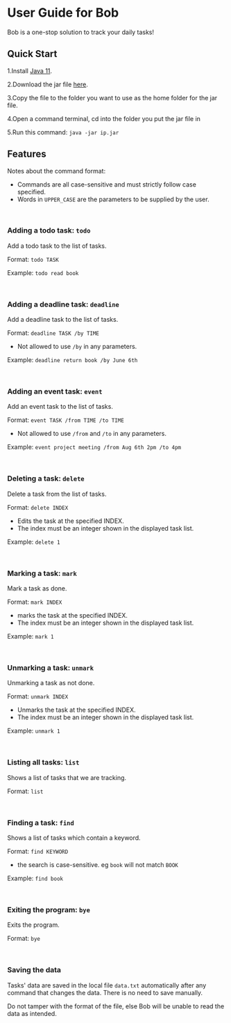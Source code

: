 # User Guide for Bob
Bob is a one-stop solution to track your daily tasks!

## Quick Start
1.Install [Java 11](https://www.oracle.com/java/technologies/downloads/#java11).

2.Download the jar file [here](https://github.com/EdmundTangg/ip/releases/tag/A-Release).

3.Copy the file to the folder you want to use as the home folder for the jar file.

4.Open a command terminal, cd into the folder you put the jar file in

5.Run this command: `java -jar ip.jar`


## Features 

Notes about the command format:

- Commands are all case-sensitive and must strictly follow case specified.
- Words in `UPPER_CASE` are the parameters to be supplied by the user.

<br/>


### Adding a todo task: `todo`
Add a todo task to the list of tasks.

Format: `todo TASK` 

Example: `todo read book `

<br/>

### Adding a deadline task: `deadline`
Add a deadline task to the list of tasks.

Format: `deadline TASK /by TIME`
- Not allowed to use `/by` in any parameters. 

Example: `deadline return book /by June 6th`

<br/>

### Adding an event task: `event`
Add an event task to the list of tasks.

Format: `event TASK /from TIME /to TIME`
- Not allowed to use `/from` and `/to` in any parameters.

Example: `event project meeting /from Aug 6th 2pm /to 4pm`

<br/>

### Deleting a task: `delete`
Delete a task from the list of tasks.

Format: `delete INDEX`
- Edits the task at the specified INDEX. 
- The index must be an integer shown in the displayed task list.

Example: `delete 1`

<br/>

### Marking a task: `mark`
Mark a task as done.

Format: `mark INDEX`
- marks the task at the specified INDEX.
- The index must be an integer shown in the displayed task list.

Example: `mark 1`

<br/>

### Unmarking a task: `unmark`
Unmarking a task as not done.

Format: `unmark INDEX`
- Unmarks the task at the specified INDEX.
- The index must be an integer shown in the displayed task list.

Example: `unmark 1`

<br/>

### Listing all tasks: `list`
Shows a list of tasks that we are tracking.

Format: `list`

<br/>

### Finding a task: `find`
Shows a list of tasks which contain a keyword.

Format: `find KEYWORD`
- the search is case-sensitive. eg `book` will not match `BOOK`

Example: `find book`

<br/>

### Exiting the program: `bye`
Exits the program.

Format: `bye`

<br/>

### Saving the data
Tasks' data are saved in the local file `data.txt` automatically after any command that changes the data. There is no need to save manually.

Do not tamper with the format of the file, else Bob will be unable to read the data as intended.


